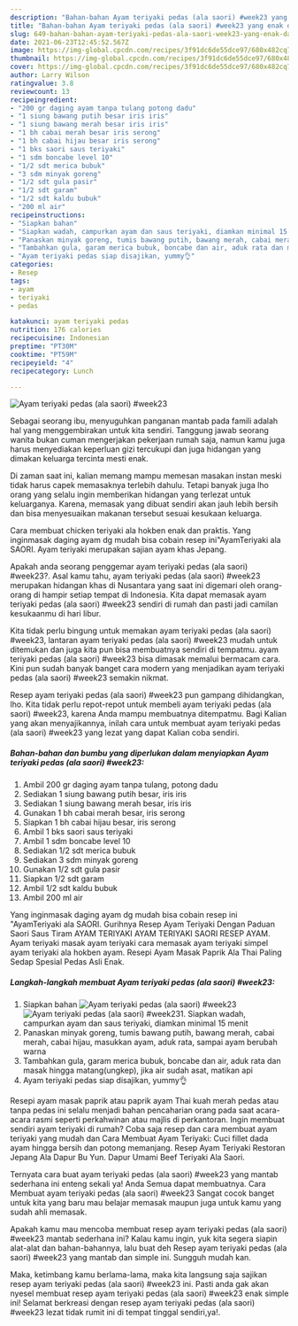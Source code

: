 ```yaml
---
description: "Bahan-bahan Ayam teriyaki pedas (ala saori) #week23 yang enak dan Mudah Dibuat"
title: "Bahan-bahan Ayam teriyaki pedas (ala saori) #week23 yang enak dan Mudah Dibuat"
slug: 649-bahan-bahan-ayam-teriyaki-pedas-ala-saori-week23-yang-enak-dan-mudah-dibuat
date: 2021-06-23T12:45:52.567Z
image: https://img-global.cpcdn.com/recipes/3f91dc6de55dce97/680x482cq70/ayam-teriyaki-pedas-ala-saori-week23-foto-resep-utama.jpg
thumbnail: https://img-global.cpcdn.com/recipes/3f91dc6de55dce97/680x482cq70/ayam-teriyaki-pedas-ala-saori-week23-foto-resep-utama.jpg
cover: https://img-global.cpcdn.com/recipes/3f91dc6de55dce97/680x482cq70/ayam-teriyaki-pedas-ala-saori-week23-foto-resep-utama.jpg
author: Larry Wilson
ratingvalue: 3.8
reviewcount: 13
recipeingredient:
- "200 gr daging ayam tanpa tulang potong dadu"
- "1 siung bawang putih besar iris iris"
- "1 siung bawang merah besar iris iris"
- "1 bh cabai merah besar iris serong"
- "1 bh cabai hijau besar iris serong"
- "1 bks saori saus teriyaki"
- "1 sdm boncabe level 10"
- "1/2 sdt merica bubuk"
- "3 sdm minyak goreng"
- "1/2 sdt gula pasir"
- "1/2 sdt garam"
- "1/2 sdt kaldu bubuk"
- "200 ml air"
recipeinstructions:
- "Siapkan bahan"
- "Siapkan wadah, campurkan ayam dan saus teriyaki, diamkan minimal 15 menit"
- "Panaskan minyak goreng, tumis bawang putih, bawang merah, cabai merah, cabai hijau, masukkan ayam, aduk rata, sampai ayam berubah warna"
- "Tambahkan gula, garam merica bubuk, boncabe dan air, aduk rata dan masak hingga matang(ungkep), jika air sudah asat, matikan api"
- "Ayam teriyaki pedas siap disajikan, yummy👌"
categories:
- Resep
tags:
- ayam
- teriyaki
- pedas

katakunci: ayam teriyaki pedas 
nutrition: 176 calories
recipecuisine: Indonesian
preptime: "PT30M"
cooktime: "PT59M"
recipeyield: "4"
recipecategory: Lunch

---
```



![Ayam teriyaki pedas (ala saori) #week23](https://img-global.cpcdn.com/recipes/3f91dc6de55dce97/680x482cq70/ayam-teriyaki-pedas-ala-saori-week23-foto-resep-utama.jpg)

Sebagai seorang ibu, menyuguhkan panganan mantab pada famili adalah hal yang menggembirakan untuk kita sendiri. Tanggung jawab seorang  wanita bukan cuman mengerjakan pekerjaan rumah saja, namun kamu juga harus menyediakan keperluan gizi tercukupi dan juga hidangan yang dimakan keluarga tercinta mesti enak.

Di zaman  saat ini, kalian memang mampu memesan masakan instan meski tidak harus capek memasaknya terlebih dahulu. Tetapi banyak juga lho orang yang selalu ingin memberikan hidangan yang terlezat untuk keluarganya. Karena, memasak yang dibuat sendiri akan jauh lebih bersih dan bisa menyesuaikan makanan tersebut sesuai kesukaan keluarga. 

Cara membuat chicken teriyaki ala hokben enak dan praktis. Yang inginmasak daging ayam dg mudah bisa cobain resep ini&#34;AyamTeriyaki ala SAORI. Ayam teriyaki merupakan sajian ayam khas Jepang.

Apakah anda seorang penggemar ayam teriyaki pedas (ala saori) #week23?. Asal kamu tahu, ayam teriyaki pedas (ala saori) #week23 merupakan hidangan khas di Nusantara yang saat ini digemari oleh orang-orang di hampir setiap tempat di Indonesia. Kita dapat memasak ayam teriyaki pedas (ala saori) #week23 sendiri di rumah dan pasti jadi camilan kesukaanmu di hari libur.

Kita tidak perlu bingung untuk memakan ayam teriyaki pedas (ala saori) #week23, lantaran ayam teriyaki pedas (ala saori) #week23 mudah untuk ditemukan dan juga kita pun bisa membuatnya sendiri di tempatmu. ayam teriyaki pedas (ala saori) #week23 bisa dimasak memalui bermacam cara. Kini pun sudah banyak banget cara modern yang menjadikan ayam teriyaki pedas (ala saori) #week23 semakin nikmat.

Resep ayam teriyaki pedas (ala saori) #week23 pun gampang dihidangkan, lho. Kita tidak perlu repot-repot untuk membeli ayam teriyaki pedas (ala saori) #week23, karena Anda mampu membuatnya ditempatmu. Bagi Kalian yang akan menyajikannya, inilah cara untuk membuat ayam teriyaki pedas (ala saori) #week23 yang lezat yang dapat Kalian coba sendiri.

<!--inarticleads1-->

##### Bahan-bahan dan bumbu yang diperlukan dalam menyiapkan Ayam teriyaki pedas (ala saori) #week23:

1. Ambil 200 gr daging ayam tanpa tulang, potong dadu
1. Sediakan 1 siung bawang putih besar, iris iris
1. Sediakan 1 siung bawang merah besar, iris iris
1. Gunakan 1 bh cabai merah besar, iris serong
1. Siapkan 1 bh cabai hijau besar, iris serong
1. Ambil 1 bks saori saus teriyaki
1. Ambil 1 sdm boncabe level 10
1. Sediakan 1/2 sdt merica bubuk
1. Sediakan 3 sdm minyak goreng
1. Gunakan 1/2 sdt gula pasir
1. Siapkan 1/2 sdt garam
1. Ambil 1/2 sdt kaldu bubuk
1. Ambil 200 ml air


Yang inginmasak daging ayam dg mudah bisa cobain resep ini &#34;AyamTeriyaki ala SAORI. Gurihnya Resep Ayam Teriyaki Dengan Paduan Saori Saus Tiram AYAM TERIYAKI AYAM TERIYAKI SAORI RESEP AYAM. Ayam teriyaki masak ayam teriyaki cara memasak ayam teriyaki simpel ayam teriyaki ala hokben ayam. Resepi Ayam Masak Paprik Ala Thai Paling Sedap Spesial Pedas Asli Enak. 

<!--inarticleads2-->

##### Langkah-langkah membuat Ayam teriyaki pedas (ala saori) #week23:

1. Siapkan bahan
<img src="https://img-global.cpcdn.com/steps/e80706759945eeac/160x128cq70/ayam-teriyaki-pedas-ala-saori-week23-langkah-memasak-1-foto.jpg" alt="Ayam teriyaki pedas (ala saori) #week23"><img src="https://img-global.cpcdn.com/steps/7c87ced9fc0f004e/160x128cq70/ayam-teriyaki-pedas-ala-saori-week23-langkah-memasak-1-foto.jpg" alt="Ayam teriyaki pedas (ala saori) #week23">1. Siapkan wadah, campurkan ayam dan saus teriyaki, diamkan minimal 15 menit
1. Panaskan minyak goreng, tumis bawang putih, bawang merah, cabai merah, cabai hijau, masukkan ayam, aduk rata, sampai ayam berubah warna
1. Tambahkan gula, garam merica bubuk, boncabe dan air, aduk rata dan masak hingga matang(ungkep), jika air sudah asat, matikan api
1. Ayam teriyaki pedas siap disajikan, yummy👌


Resepi ayam masak paprik atau paprik ayam Thai kuah merah pedas atau tanpa pedas ini selalu menjadi bahan pencaharian orang pada saat acara-acara rasmi seperti perkahwinan atau majlis di perkantoran. Ingin membuat sendiri ayam teriyaki di rumah? Coba saja resep dan cara membuat ayam teriyaki yang mudah dan Cara Membuat Ayam Teriyaki: Cuci fillet dada ayam hingga bersih dan potong memanjang. Resep Ayam Teriyaki Restoran Jepang Ala Dapur Bu Yun. Dapur Umami Beef Teriyaki Ala Saori. 

Ternyata cara buat ayam teriyaki pedas (ala saori) #week23 yang mantab sederhana ini enteng sekali ya! Anda Semua dapat membuatnya. Cara Membuat ayam teriyaki pedas (ala saori) #week23 Sangat cocok banget untuk kita yang baru mau belajar memasak maupun juga untuk kamu yang sudah ahli memasak.

Apakah kamu mau mencoba membuat resep ayam teriyaki pedas (ala saori) #week23 mantab sederhana ini? Kalau kamu ingin, yuk kita segera siapin alat-alat dan bahan-bahannya, lalu buat deh Resep ayam teriyaki pedas (ala saori) #week23 yang mantab dan simple ini. Sungguh mudah kan. 

Maka, ketimbang kamu berlama-lama, maka kita langsung saja sajikan resep ayam teriyaki pedas (ala saori) #week23 ini. Pasti anda gak akan nyesel membuat resep ayam teriyaki pedas (ala saori) #week23 enak simple ini! Selamat berkreasi dengan resep ayam teriyaki pedas (ala saori) #week23 lezat tidak rumit ini di tempat tinggal sendiri,ya!.

